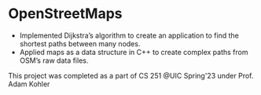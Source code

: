 # OpenStreetMaps

- Implemented Dijkstra’s algorithm to create an application to find the shortest paths between many nodes.
- Applied maps as a data structure in C++ to create complex paths from OSM’s raw data files.

This project was completed as a part of CS 251 @UIC Spring'23 under Prof. Adam Kohler
